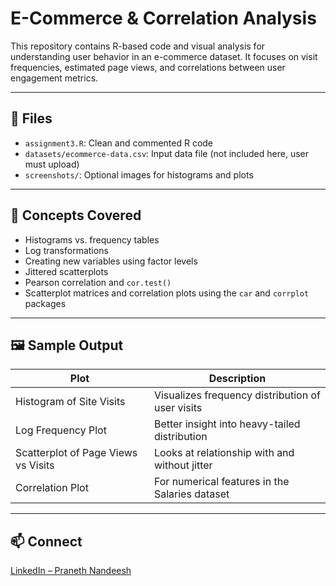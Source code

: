 # E-Commerce & Correlation Analysis

This repository contains R-based code and visual analysis for understanding user behavior in an e-commerce dataset. It focuses on visit frequencies, estimated page views, and correlations between user engagement metrics.

---

## 📁 Files

- `assignment3.R`: Clean and commented R code
- `datasets/ecommerce-data.csv`: Input data file (not included here, user must upload)
- `screenshots/`: Optional images for histograms and plots

---

## 🧠 Concepts Covered

- Histograms vs. frequency tables
- Log transformations
- Creating new variables using factor levels
- Jittered scatterplots
- Pearson correlation and `cor.test()`
- Scatterplot matrices and correlation plots using the `car` and `corrplot` packages

---

## 🖼️ Sample Output

| Plot | Description |
|------|-------------|
| Histogram of Site Visits | Visualizes frequency distribution of user visits |
| Log Frequency Plot | Better insight into heavy-tailed distribution |
| Scatterplot of Page Views vs Visits | Looks at relationship with and without jitter |
| Correlation Plot | For numerical features in the Salaries dataset |

---

## 📫 Connect

[LinkedIn – Praneth Nandeesh](https://www.linkedin.com/in/praneth-nandeesh-789038285)
